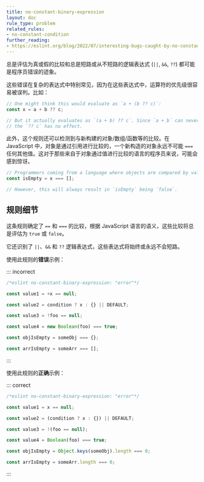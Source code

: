 ```yaml
---
title: no-constant-binary-expression
layout: doc
rule_type: problem
related_rules:
- no-constant-condition
further_reading:
- https://eslint.org/blog/2022/07/interesting-bugs-caught-by-no-constant-binary-expression/
---
```


总是评估为真或假的比较和总是短路或从不短路的逻辑表达式 (`||`, `&&`, `??`) 都可能是程序员错误的迹象。

这些错误在复杂的表达式中特别常见，因为在这些表达式中，运算符的优先级很容易被误判。比如：

```js
// One might think this would evaluate as `a + (b ?? c)`:
const x = a + b ?? c;

// But it actually evaluates as `(a + b) ?? c`. Since `a + b` can never be null,
// the `?? c` has no effect.
```

此外，这个规则还可以检测到与新构建的对象/数组/函数等的比较。在 JavaScript 中，对象是通过引用进行比较的，一个新构造的对象永远不可能 `===` 任何其他值。这对于那些来自于对象通过值进行比较的语言的程序员来说，可能会感到惊讶。

```js
// Programmers coming from a language where objects are compared by value might expect this to work:
const isEmpty = x === [];

// However, this will always result in `isEmpty` being `false`.
```

## 规则细节

这条规则确定了 `==` 和 `===` 的比较，根据 JavaScript 语言的语义，这些比较将总是评估为 `true` 或 `false`。

它还识别了 `||`、`&&` 和 `??` 逻辑表达式，这些表达式将始终或永远不会短路。

使用此规则的**错误**示例：

::: incorrect

```js
/*eslint no-constant-binary-expression: "error"*/

const value1 = +x == null;

const value2 = condition ? x : {} || DEFAULT;

const value3 = !foo == null;

const value4 = new Boolean(foo) === true;

const objIsEmpty = someObj === {};

const arrIsEmpty = someArr === [];
```

:::

使用此规则的**正确**示例：

::: correct

```js
/*eslint no-constant-binary-expression: "error"*/

const value1 = x == null;

const value2 = (condition ? x : {}) || DEFAULT;

const value3 = !(foo == null);

const value4 = Boolean(foo) === true;

const objIsEmpty = Object.keys(someObj).length === 0;

const arrIsEmpty = someArr.length === 0;
```

:::
